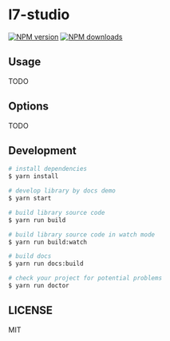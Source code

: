# l7-studio

[![NPM version](https://img.shields.io/npm/v/l7-studio.svg?style=flat)](https://npmjs.org/package/l7-studio)
[![NPM downloads](http://img.shields.io/npm/dm/l7-studio.svg?style=flat)](https://npmjs.org/package/l7-studio)



## Usage

TODO

## Options

TODO

## Development

```bash
# install dependencies
$ yarn install

# develop library by docs demo
$ yarn start

# build library source code
$ yarn run build

# build library source code in watch mode
$ yarn run build:watch

# build docs
$ yarn run docs:build

# check your project for potential problems
$ yarn run doctor
```

## LICENSE

MIT
